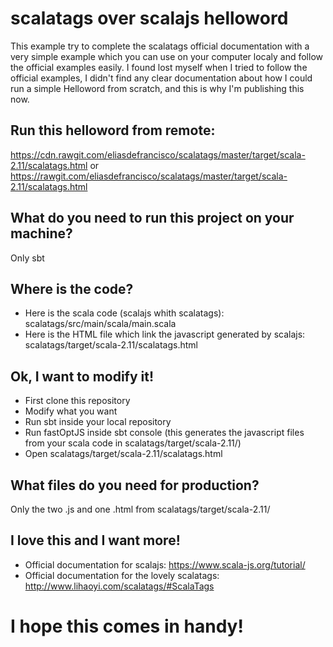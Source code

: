 # scalatags over scalajs helloword
This example try to complete the scalatags official documentation with a very simple example which you can use on your computer localy and follow the official examples easily.
I found lost myself when I tried to follow the official examples, I didn't find any clear documentation about how I could run a simple Helloword from scratch, and this is why I'm publishing this now.

## Run this helloword from remote:
https://cdn.rawgit.com/eliasdefrancisco/scalatags/master/target/scala-2.11/scalatags.html
or
https://rawgit.com/eliasdefrancisco/scalatags/master/target/scala-2.11/scalatags.html

## What do you need to run this project on your machine?
Only sbt 

## Where is the code?
- Here is the scala code (scalajs whith scalatags):
scalatags/src/main/scala/main.scala
- Here is the HTML file which link the javascript generated by scalajs:
scalatags/target/scala-2.11/scalatags.html

## Ok, I want to modify it!
- First clone this repository
- Modify what you want
- Run sbt inside your local repository
- Run fastOptJS inside sbt console 
(this generates the javascript files from your scala code in scalatags/target/scala-2.11/)
- Open scalatags/target/scala-2.11/scalatags.html 

## What files do you need for production?
Only the two .js and one .html from scalatags/target/scala-2.11/

## I love this and I want more!
- Official documentation for scalajs:
https://www.scala-js.org/tutorial/
- Official documentation for the lovely scalatags:
http://www.lihaoyi.com/scalatags/#ScalaTags

# I hope this comes in handy!
